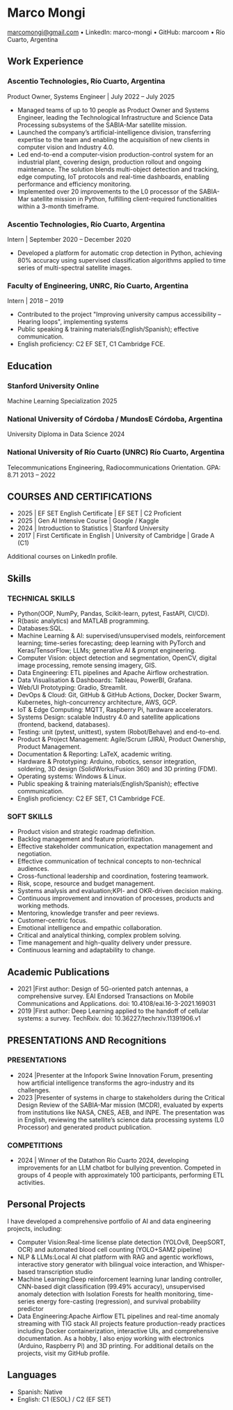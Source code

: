 # Marco Mongi

marcomongi@gmail.com • LinkedIn: marco-mongi • GitHub: marcoom • Río Cuarto, Argentina

## Work Experience

### Ascentio Technologies, Río Cuarto, Argentina
Product Owner, Systems Engineer | July 2022 – July 2025
- Managed teams of up to 10 people as Product Owner and Systems Engineer, leading the Technological Infrastructure and Science Data Processing subsystems of the SABIA-Mar satellite mission.
- Launched the company’s artificial-intelligence division, transferring expertise to the team and enabling the acquisition of new clients in computer vision and Industry 4.0.
- Led end-to-end a computer-vision production-control system for an industrial plant, covering design, production rollout and ongoing maintenance. The solution blends multi-object detection and tracking, edge computing, IoT protocols and real-time dashboards, enabling performance and efficiency monitoring.
- Implemented over 20 improvements to the L0 processor of the SABIA-Mar satellite mission in Python, fulfilling client-required functionalities within a 3-month timeframe.

### Ascentio Technologies, Río Cuarto, Argentina
Intern | September 2020 – December 2020
- Developed a platform for automatic crop detection in Python, achieving 80% accuracy using supervised classification algorithms applied to time series of multi-spectral satellite images.

### Faculty of Engineering, UNRC, Río Cuarto, Argentina
Intern | 2018 – 2019
- Contributed to the project "Improving university campus accessibility – Hearing loops", implementing systems
- Public speaking & training materials(English/Spanish); effective communication.
- English proficiency: C2 EF SET, C1 Cambridge FCE.

## Education

### Stanford University Online
Machine Learning Specialization 2025

### National University of Córdoba / MundosE Córdoba, Argentina
University Diploma in Data Science 2024

### National University of Río Cuarto (UNRC) Río Cuarto, Argentina
Telecommunications Engineering, Radiocommunications Orientation. GPA: 8.71 2013 – 2022

## COURSES AND CERTIFICATIONS

- 2025 | EF SET English Certificate | EF SET | C2 Proficient
- 2025 | Gen AI Intensive Course | Google / Kaggle
- 2024 | Introduction to Statistics | Stanford University
- 2017 | First Certificate in English | University of Cambridge | Grade A (C1)

Additional courses on LinkedIn profile.

## Skills

### TECHNICAL SKILLS
- Python(OOP, NumPy, Pandas, Scikit-learn, pytest, FastAPI, CI/CD).
- R(basic analytics) and MATLAB programming.
- Databases:SQL.
- Machine Learning & AI: supervised/unsupervised models, reinforcement learning; time-series forecasting; deep learning with PyTorch and Keras/TensorFlow; LLMs; generative AI & prompt engineering.
- Computer Vision: object detection and segmentation, OpenCV, digital image processing, remote sensing imagery, GIS.
- Data Engineering: ETL pipelines and Apache Airflow orchestration.
- Data Visualisation & Dashboards: Tableau, PowerBI, Grafana.
- Web/UI Prototyping: Gradio, Streamlit.
- DevOps & Cloud: Git, GitHub & GitHub Actions, Docker, Docker Swarm, Kubernetes, high-concurrency architecture, AWS, GCP.
- IoT & Edge Computing: MQTT, Raspberry Pi, hardware accelerators.
- Systems Design: scalable Industry 4.0 and satellite applications (frontend, backend, databases).
- Testing: unit (pytest, unittest), system (Robot/Behave) and end-to-end.
- Product & Project Management: Agile/Scrum (JIRA), Product Ownership, Product Management.
- Documentation & Reporting: LaTeX, academic writing.
- Hardware & Prototyping: Arduino, robotics, sensor integration, soldering, 3D design (SolidWorks/Fusion 360) and 3D printing (FDM).
- Operating systems: Windows & Linux.
- Public speaking & training materials(English/Spanish); effective communication.
- English proficiency: C2 EF SET, C1 Cambridge FCE.

### SOFT SKILLS
- Product vision and strategic roadmap definition.
- Backlog management and feature prioritization.
- Effective stakeholder communication, expectation management and negotiation.
- Effective communication of technical concepts to non-technical audiences.
- Cross-functional leadership and coordination, fostering teamwork.
- Risk, scope, resource and budget management.
- Systems analysis and evaluation;KPI- and OKR-driven decision making.
- Continuous improvement and innovation of processes, products and working methods.
- Mentoring, knowledge transfer and peer reviews.
- Customer-centric focus.
- Emotional intelligence and empathic collaboration.
- Critical and analytical thinking, complex problem solving.
- Time management and high-quality delivery under pressure.
- Continuous learning and adaptability to change.

## Academic Publications

- 2021 |First author: Design of 5G-oriented patch antennas, a comprehensive survey. EAI Endorsed Transactions on Mobile Communications and Applications. doi: 10.4108/eai.16-3-2021.169031
- 2019 |First author: Deep Learning applied to the handoff of cellular systems: a survey. TechRxiv. doi: 10.36227/techrxiv.11391906.v1

## PRESENTATIONS AND Recognitions

### PRESENTATIONS
- 2024 |Presenter at the Infopork Swine Innovation Forum, presenting how artificial intelligence transforms the agro-industry and its challenges.
- 2023 |Presenter of systems in charge to stakeholders during the Critical Design Review of the SABIA-Mar mission (MCDR), evaluated by experts from institutions like NASA, CNES, AEB, and INPE. The presentation was in English, reviewing the satellite’s science data processing systems (L0 Processor) and generated product publication.

### COMPETITIONS
- 2024 | Winner of the Datathon Río Cuarto 2024, developing improvements for an LLM chatbot for bullying prevention. Competed in groups of 4 people with approximately 100 participants, performing ETL activities.

## Personal Projects
I have developed a comprehensive portfolio of AI and data engineering projects, including:
- Computer Vision:Real-time license plate detection (YOLOv8, DeepSORT, OCR) and automated blood cell counting (YOLO+SAM2 pipeline)
- NLP & LLMs:Local AI chat platform with RAG and agentic workflows, interactive story generator with bilingual voice interaction, and Whisper-based transcription studio
- Machine Learning:Deep reinforcement learning lunar landing controller, CNN-based digit classification (99.49% accuracy), unsupervised anomaly detection with Isolation Forests for health monitoring, time-series energy fore-casting (regression), and survival probability predictor
- Data Engineering:Apache Airflow ETL pipelines and real-time anomaly streaming with TIG stack
All projects feature production-ready practices including Docker containerization, interactive UIs, and comprehensive documentation. As a hobby, I also enjoy working with electronics (Arduino, Raspberry Pi) and 3D printing. For additional details on the projects, visit my GitHub profile.

## Languages
- Spanish: Native
- English: C1 (ESOL) / C2 (EF SET)

